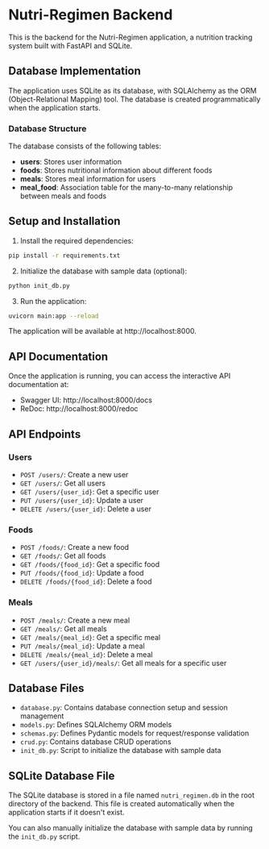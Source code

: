 # Nutri-Regimen Backend

This is the backend for the Nutri-Regimen application, a nutrition tracking system built with FastAPI and SQLite.

## Database Implementation

The application uses SQLite as its database, with SQLAlchemy as the ORM (Object-Relational Mapping) tool. The database is created programmatically when the application starts.

### Database Structure

The database consists of the following tables:

- **users**: Stores user information
- **foods**: Stores nutritional information about different foods
- **meals**: Stores meal information for users
- **meal_food**: Association table for the many-to-many relationship between meals and foods

## Setup and Installation

1. Install the required dependencies:

```bash
pip install -r requirements.txt
```

2. Initialize the database with sample data (optional):

```bash
python init_db.py
```

3. Run the application:

```bash
uvicorn main:app --reload
```

The application will be available at http://localhost:8000.

## API Documentation

Once the application is running, you can access the interactive API documentation at:

- Swagger UI: http://localhost:8000/docs
- ReDoc: http://localhost:8000/redoc

## API Endpoints

### Users

- `POST /users/`: Create a new user
- `GET /users/`: Get all users
- `GET /users/{user_id}`: Get a specific user
- `PUT /users/{user_id}`: Update a user
- `DELETE /users/{user_id}`: Delete a user

### Foods

- `POST /foods/`: Create a new food
- `GET /foods/`: Get all foods
- `GET /foods/{food_id}`: Get a specific food
- `PUT /foods/{food_id}`: Update a food
- `DELETE /foods/{food_id}`: Delete a food

### Meals

- `POST /meals/`: Create a new meal
- `GET /meals/`: Get all meals
- `GET /meals/{meal_id}`: Get a specific meal
- `PUT /meals/{meal_id}`: Update a meal
- `DELETE /meals/{meal_id}`: Delete a meal
- `GET /users/{user_id}/meals/`: Get all meals for a specific user

## Database Files

- `database.py`: Contains database connection setup and session management
- `models.py`: Defines SQLAlchemy ORM models
- `schemas.py`: Defines Pydantic models for request/response validation
- `crud.py`: Contains database CRUD operations
- `init_db.py`: Script to initialize the database with sample data

## SQLite Database File

The SQLite database is stored in a file named `nutri_regimen.db` in the root directory of the backend. This file is created automatically when the application starts if it doesn't exist.

You can also manually initialize the database with sample data by running the `init_db.py` script.
